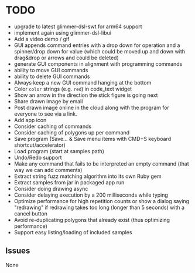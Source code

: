 # TODO

- upgrade to latest glimmer-dsl-swt for arm64 support
- implement again using glimmer-dsl-libui
- Add a video demo / gif
- GUI appends command entries with a drop down for operation and a spinner/drop down for value (which could be moved up and down with drag&drop or arrows and could be deleted)
- generate GUI components in alignment with programming commands
- ability to move GUI commands
- ability to delete GUI commands
- Always keep a new GUI command hanging at the bottom
- Color `color` strings (e.g. `red`) in code_text widget
- Show an arrow in the direction the stick figure is going next
- Share drawn image by email
- Post drawn image online in the cloud along with the program for everyone to see via a link.
- Add app icon
- Consider caching of commands
- Consider caching of polygons up per command
- Save program (Save... & Save menu items with CMD+S keyboard shortcut/accelerator)
- Load program (start at samples path)
- Undo/Redo support
- Make any command that fails to be interpreted an empty command (that way we can add comments)
- Extract string fuzz matching algorithm into its own Ruby gem
- Extract samples from jar in packaged app run
- Consider doing drawing async
- Consider delaying execution by a 200 milliseconds while typing
- Optimize performance for high repetition counts or show a dialog saying "redrawing" if redrawing takes too long (longer than 5 seconds) with a cancel button
- Avoid re-duplicating polygons that already exist (thus optimizing performance)
- Support easy listing/loading of included samples

## Issues

None
